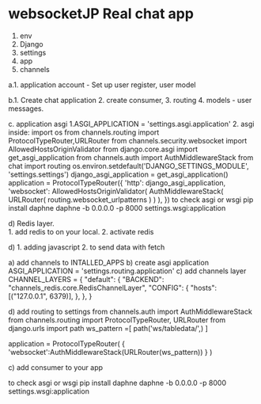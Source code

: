# websocketJP Real chat app
 
1. env 
2. Django
3. settings
4. app
5. channels

a.1. application account - Set up user register, user model

b.1. Create chat application
    2. create consumer,
    3. routing 
    4. models -  user messages.

c. application asgi
    1.ASGI_APPLICATION = 'settings.asgi.application'
    2. asgi inside:
            import os
            from channels.routing import ProtocolTypeRouter,URLRouter
            from channels.security.websocket import AllowedHostsOriginValidator
            from django.core.asgi import get_asgi_application
            from channels.auth import AuthMiddlewareStack
            from chat import routing
            os.environ.setdefault('DJANGO_SETTINGS_MODULE', 'settings.settings')
            django_asgi_application = get_asgi_application()
            application = ProtocolTypeRouter({
                'http': django_asgi_application,
                'websocket': AllowedHostsOriginValidator(
                    AuthMiddlewareStack(
                        URLRouter(
                            routing.websocket_urlpatterns
                        )
                    )
                ),
            })
            to check asgi or wsgi
            pip install daphne
            daphne -b 0.0.0.0 -p 8000 settings.wsgi:application

d) Redis layer.  
    1. add redis to on your local.
    2. activate redis 


d) 1. adding javascript 
    2. to send data with fetch 

a) add channels to INTALLED_APPS
b) create asgi application ASGI_APPLICATION = 'settings.routing.application'
c) add channels layer 
CHANNEL_LAYERS = {
    "default": {
        "BACKEND": "channels_redis.core.RedisChannelLayer",
        "CONFIG": {
            "hosts": [("127.0.0.1", 6379)],
        },
    },
}

d) add routing to settings
from channels.auth import AuthMiddlewareStack
from channels.routing import ProtocolTypeRouter, URLRouter
from django.urls import path
ws_pattern =[
    path('ws/tabledata/',)
]

application = ProtocolTypeRouter(
    {
        'websocket':AuthMiddlewareStack(URLRouter(ws_pattern))
    }
)

c) add consumer to your app



to check asgi or wsgi
pip install daphne
daphne -b 0.0.0.0 -p 8000 settings.wsgi:application